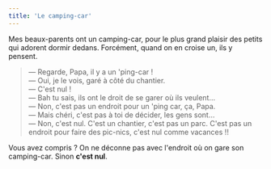 ```yaml
---
title: 'Le camping-car'
---
```


Mes beaux-parents ont un camping-car, pour le plus grand plaisir des petits qui adorent dormir dedans. Forcément, quand on en croise un, ils y pensent.

<!-- more -->

> — Regarde, Papa, il y a un 'ping-car !  
> — Oui, je le vois, garé à côté du chantier.  
> — C'est nul !  
> — Bah tu sais, ils ont le droit de se garer où ils veulent…  
> — Non, c'est pas un endroit pour un 'ping car, ça, Papa.  
> — Mais chéri, c'est pas à toi de décider, les gens sont…  
> — Non, c'est nul. C'est un chantier, c'est pas un parc. C'est pas un endroit pour faire des pic-nics, c'est nul comme vacances !!

Vous avez compris ? On ne déconne pas avec l'endroit où on gare son camping-car. Sinon **c'est nul**.
